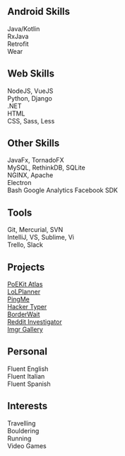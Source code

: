 ## Android Skills
Java/Kotlin  
RxJava  
Retrofit  
Wear  
## Web Skills
NodeJS, VueJS  
Python, Django  
.NET  
HTML  
CSS, Sass, Less
## Other Skills
JavaFx, TornadoFX  
MySQL, RethinkDB, SQLite  
NGINX, Apache  
Electron  
Bash
Google Analytics
Facebook SDK
## Tools
Git, Mercurial, SVN  
IntelliJ, VS, Sublime, Vi  
Trello, Slack   
## Projects
[PoEKit Atlas](https://atlas.poekit.net)  
[LoLPlanner](https://map.riftkit.net)  
[PingMe](https://pingme.riftkit.net)  
[Hacker Typer](https://hackertyper.net)  
[BorderWait](https://borderwait.net)  
[Reddit Investigator](http://redditinvestigator.com)  
[Imgr Gallery](https://play.google.com/store/apps/details?id=net.duiker101.imgurbrowser) 
## Personal
Fluent English  
Fluent Italian  
Fluent Spanish  
## Interests
Travelling  
Bouldering  
Running  
Video Games  
